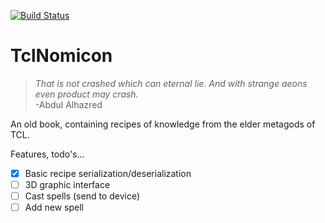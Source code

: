
[![Build Status](https://travis-ci.com/asmatic77/TclNomicon.svg?branch=master)](https://travis-ci.com/asmatic77/TclNomicon)

# TclNomicon

>*That is not crashed which can eternal lie. And with strange aeons even product may crash.*  
> -Abdul Alhazred
          
An old book, containing recipes of knowledge from the elder metagods of TCL.

Features, todo's...
- [x] Basic recipe serialization/deserialization
- [ ] 3D graphic interface
- [ ] Cast spells (send to device)
- [ ] Add new spell
